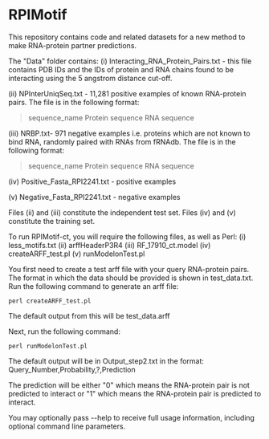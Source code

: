 RPIMotif
========

This repository contains code and related datasets for a new method to make RNA-protein partner predictions.

The "Data" folder contains:
(i) Interacting_RNA_Protein_Pairs.txt - this file contains PDB IDs and the IDs of protein and RNA chains found to be interacting using the 5 angstrom distance cut-off.

(ii) NPInterUniqSeq.txt - 11,281 positive examples of known RNA-protein pairs. The file is in the following format:
>sequence_name
Protein sequence
RNA sequence

(iii) NRBP.txt- 971 negative examples i.e. proteins which are not known to bind RNA, randomly paired with RNAs from fRNAdb. The file is in the following format:
>sequence_name
Protein sequence
RNA sequence

(iv) Positive_Fasta_RPI2241.txt - positive examples

(v) Negative_Fasta_RPI2241.txt - negative examples

Files (ii) and (iii) constitute the independent test set.
Files (iv) and (v) constitute the training set.

To run RPIMotif-ct, you will require the following files, as well as Perl:
(i) less_motifs.txt
(ii) arffHeaderP3R4
(iii) RF_17910_ct.model
(iv) createARFF_test.pl
(v) runModelonTest.pl

You first need to create a test arff file with your query RNA-protein pairs. The format in which the data should be provided is shown in test_data.txt. Run the following command to generate an arff file:
```
perl createARFF_test.pl
```
The default output from this will be test_data.arff

Next, run the following command:
```
perl runModelonTest.pl 
```

The default output will be in Output_step2.txt in the format:
Query_Number,Probability,?,Prediction

The prediction will be either "0" which means the RNA-protein pair is not predicted to interact or "1" which means the RNA-protein pair is predicted to interact.

You may optionally pass --help to receive full usage information, including optional command line parameters.
